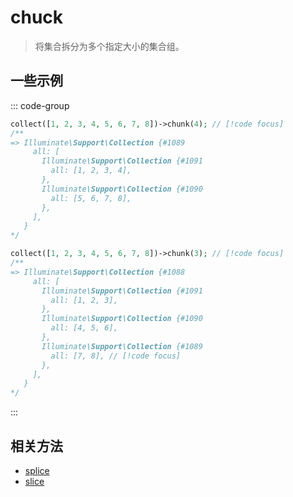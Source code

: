 # chuck

> 将集合拆分为多个指定大小的集合组。

## 一些示例

::: code-group
```php [元素个数被整除]
collect([1, 2, 3, 4, 5, 6, 7, 8])->chunk(4); // [!code focus]
/**
=> Illuminate\Support\Collection {#1089
     all: [
       Illuminate\Support\Collection {#1091
         all: [1, 2, 3, 4],
       },
       Illuminate\Support\Collection {#1090
         all: [5, 6, 7, 8],
       },
     ],
   }
*/
```

```php [元素个数无法被整除]
collect([1, 2, 3, 4, 5, 6, 7, 8])->chunk(3); // [!code focus]
/**
=> Illuminate\Support\Collection {#1088
     all: [
       Illuminate\Support\Collection {#1091
         all: [1, 2, 3],
       },
       Illuminate\Support\Collection {#1090
         all: [4, 5, 6],
       },
       Illuminate\Support\Collection {#1089
         all: [7, 8], // [!code focus]
       },
     ],
   }
*/
```
:::

## 相关方法

- [splice](splice.md)
- [slice](slice.md)